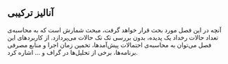 ## آنالیز ترکیبی

آنچه در این فصل مورد بحث قرار خواهد گرفت،
مبحث شمارش است که به محاسبه‌ی تعداد حالات رخداد یک پدیده،
بدون بررسی تک تک حالات می‌پردازد.
از کاربردهای این فصل می‌توان به
محاسبه‌ی احتمالات پیش‌آمد‌ها،
تخمین زمان اجرا و منابع مصرفی برنامه‌ها،
برخی از تحلیل‌ها در گراف
و ...
اشاره کرد.